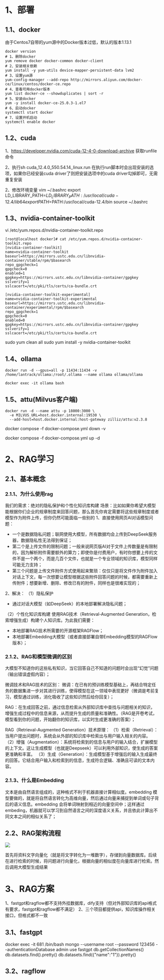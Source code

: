 # 1、部署

## 1.1、docker

由于Centos7自带的yum源中的Docker版本过低，默认的版本1.13.1

```shell
docker version
# 1、删除docker
yum remove docker docker-common docker-client
# 2、安装相关依赖
yum install -y yum-utils device-mapper-persistent-data lvm2
# 3、设置yum源
yum-config-manager --add-repo http://mirrors.aliyun.com/docker-ce/linux/centos/docker-ce.repo
# 4、查看可用docker版本
yum list docker-ce --showduplicates | sort -r
# 5、安装docker
yum -y install docker-ce-25.0.3-1.el7
# 6、启动docker
systemctl start docker
# 7、设置开机启动
systemctl enable docker
```

## 1.2、cuda
1、https://developer.nvidia.com/cuda-12-4-0-download-archive
获取runfile命令

2、执行sh cuda_12.4.0_550.54.14_linux.run
在执行run脚本时会出现安装的选项，如果你已经安装cuda driver了则把安装选项中的cuda driver勾掉即可，无需重复安装

2、修改环境变量
vim ~/.bashrc
export LD_LIBRARY_PATH=$LD_LIBRARY_PATH:/usr/local/cuda-12.4/lib64
export PATH=$PATH:/usr/local/cuda-12.4/bin
source ~/.bashrc

## 1.3、nvidia-container-toolkit
vi  /etc/yum.repos.d/nvidia-container-toolkit.repo

```shell
[root@localhost docker]# cat /etc/yum.repos.d/nvidia-container-toolkit.repo
[nvidia-container-toolkit]
name=nvidia-container-toolkit
baseurl=https://mirrors.ustc.edu.cn/libnvidia-container/stable/rpm/$basearch
repo_gpgcheck=1
gpgcheck=0
enabled=1
gpgkey=https://mirrors.ustc.edu.cn/libnvidia-container/gpgkey
sslverify=1
sslcacert=/etc/pki/tls/certs/ca-bundle.crt
    
[nvidia-container-toolkit-experimental]
name=nvidia-container-toolkit-experimental
baseurl=https://mirrors.ustc.edu.cn/libnvidia-container/experimental/rpm/$basearch
repo_gpgcheck=1
gpgcheck=0
enabled=0
gpgkey=https://mirrors.ustc.edu.cn/libnvidia-container/gpgkey
sslverify=1
sslcacert=/etc/pki/tls/certs/ca-bundle.crt
```

 sudo yum clean all
 sudo yum install -y nvidia-container-toolkit


## 1.4、ollama

```shell
docker run -d --gpus=all -p 11434:11434 -v /home/lantrack/ollama:/root/.ollama --name ollama ollama/ollama

docker exec -it ollama bash
```


## 1.5、attu(Milvus客户端)

```shell
docker run -d --name attu -p 18000:3000 \
  -e MILVUS_URL=host.docker.internal:19530 \
  --add-host=host.docker.internal:host-gateway zilliz/attu:v2.3.8
```

docker compose -f docker-compose.yml down -v

docker compose -f docker-compose.yml up -d

# 2、RAG学习

## 2.1、基本概念

### 2.1.1、为什么使用rag
我们的需求：绝对的隐私保护和个性化知识库构建
场景：比如如果你希望大模型能根据你们企业的规章制度来回答问题，那么首先你肯定需要将这些规章制度或者模型作为附件上传，但你仍然可能面临一些别的
1、直接使用网页AI对话模型问题：
- 一个是数据隐私问题；联网使用大模型，所有数据均会上传到DeepSeek服务器，数据隐私性无法得到保证；
- 第二个是上传文件的限制问题；一般来说网页版AI对于文件上传数量是有限制的，因为解析附件需要额外的算力；即使你是付费用户，有时你想要上传的文件不是一个两个，而是几百个文件，也就是一个专业领域的知识库，模型同样可能无力支持；
- 第三个问题是上传文件附件方式使用起来繁琐：仅仅只是将文件作为附件加入对话上下文，每一次想要让模型根据这些附件回答问题的时候，都需要重新上传附件；想要新增、删除、修改已有的附件，同样也是很难实现的；

2、解决：
（1）隐私保护
- 通过对话大模型（如DeepSeek）的本地部署解决隐私问题；

（2）个性化知识库构建
使用RAG技术（Retrieval-Augmented Generation，检索增强生成）构建个人知识库。为此我们需要：
- 本地部署RAG技术所需要的开源框架RAGFlow；
- 本地部署Embedding大模型（或者直接部署自带Embedding模型的RAGFlow版本）；

### 2.1.2、RAG和模型微调的区别

大模型不知道你的这些私有知识，当它回答自己不知道的问题时会出现“幻觉”问题（输出错误虚假内容）；

微调技术和RAG技术的区别：
微调：在已有的预训练模型基础上，再结合特定任务的数据集进一步对其进行训练，使得模型在这一领域中表现更好（微调是考前复习，模型通过训练，消化吸收了这些知识然后给你回复）；

RAG：在生成回答之前，通过信息检索从外部知识库中查找与问题相关的知识，增强生成过程中的信息来源，从而提升生成的质量和准确性。（RAG是开卷考试，模型看到你的问题，开始翻你的知识库，以实时生成更准确的答案）；

RAG（Retrieval-Augmented Generation）技术原理：
（1）检索（Retrieval）：当用户提出问题时，系统会从外部的知识库中检索出与用户输入相关的内容。
（2）增强（Augmentation）：系统将检索到的信息与用户的输入结合，扩展模型的上下文。这让生成模型（也就是Deepseek）可以利用外部知识，使生成的答案更准确和丰富。
（3）生成（Generation）：生成模型基于增强后的输入生成最终的回答。它结合用户输入和检索到的信息，生成符合逻辑、准确且可读的文本内容。

### 2.1.3、什么是Embedding

文本是由自然语言组成的，这种格式不利于机器直接计算相似度。embedding 模型要做的，就是将自然语言转化为高维向量，然后通过向量来捕捉到单词或句子背后的语义信息。embedding 会将单词映射到相近的向量空间中；这样通过embeding，机器就可以学习到自然语言之间的深度语义关系，并且依此计算出不同文本之间的相似关系了；


## 2.2、RAG架构流程

![](https://yancey-note-img.oss-cn-beijing.aliyuncs.com/20250610172247.png)

首先将资料文字向量化（就是将文字转化为一堆数字），存储到向量数据库。后续在进行检索的时候，将问题进行向量化，根据向量的相似度在向量库进行检索。然后调用大模型生成结果


# 3、RAG方案

1、fastgpt和ragflow都不支持外挂数据库，dify支持（但对外部知识库的api格式有要求，fastgpt和ragflow都不满足）
2、三个项目都提供api，知识库操作相关接口，但格式都不一致

## 3.1、fastgpt

docker exec -it 681 /bin/bash
mongo --username root --password 123456 --authenticationDatabase admin
use fastgpt
db.getCollectionNames()
db.datasets.find().pretty()
db.datasets.find({"name":"1"}).pretty()
## 3.2、ragflow
